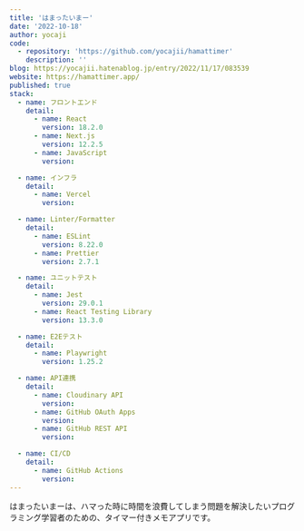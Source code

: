 ```yaml
---
title: 'はまったいまー'
date: '2022-10-18'
author: yocaji
code:
  - repository: 'https://github.com/yocajii/hamattimer'
    description: ''
blog: https://yocajii.hatenablog.jp/entry/2022/11/17/083539
website: https://hamattimer.app/
published: true
stack:
  - name: フロントエンド
    detail:
      - name: React
        version: 18.2.0
      - name: Next.js
        version: 12.2.5
      - name: JavaScript
        version:

  - name: インフラ
    detail:
      - name: Vercel
        version:

  - name: Linter/Formatter
    detail:
      - name: ESLint
        version: 8.22.0
      - name: Prettier
        version: 2.7.1

  - name: ユニットテスト
    detail:
      - name: Jest
        version: 29.0.1
      - name: React Testing Library
        version: 13.3.0

  - name: E2Eテスト
    detail:
      - name: Playwright
        version: 1.25.2

  - name: API連携
    detail:
      - name: Cloudinary API
        version:
      - name: GitHub OAuth Apps
        version:
      - name: GitHub REST API
        version:

  - name: CI/CD
    detail:
      - name: GitHub Actions
        version:
---
```


はまったいまーは、ハマった時に時間を浪費してしまう問題を解決したいプログラミング学習者のための、タイマー付きメモアプリです。
